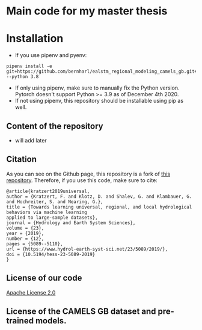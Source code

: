 # Main code for my master thesis


# Installation
- If you use pipenv and pyenv:
```
pipenv install -e git+https://github.com/bernharl/ealstm_regional_modeling_camels_gb.git#egg=camelsml --python 3.8
```
- If only using pipenv, make sure to manually fix the Python version. Pytorch doesn't support Python >= 3.9 as of December 4th 2020.
- If not using pipenv, this repository should be installable using pip as well.

## Content of the repository
- will add later


## Citation

As you can see on the Github page, this repository is a fork of [this repository](https://github.com/kratzert/ealstm_regional_modeling).
Therefore, if you use this code, make sure to cite:

```
@article{kratzert2019universal,
author = {Kratzert, F. and Klotz, D. and Shalev, G. and Klambauer, G. and Hochreiter, S. and Nearing, G.},
title = {Towards learning universal, regional, and local hydrological behaviors via machine learning 
applied to large-sample datasets},
journal = {Hydrology and Earth System Sciences},
volume = {23},
year = {2019},
number = {12},
pages = {5089--5110},
url = {https://www.hydrol-earth-syst-sci.net/23/5089/2019/},
doi = {10.5194/hess-23-5089-2019}
}
```

## License of our code
[Apache License 2.0](https://github.com/kratzert/ealstm_regional_modeling/blob/master/LICENSE)

## License of the CAMELS GB dataset and pre-trained models.
